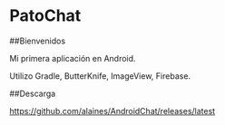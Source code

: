# PatoChat

##Bienvenidos

Mi primera aplicación en Android.

Utilizo Gradle, ButterKnife, ImageView, Firebase.

##Descarga

https://github.com/alaines/AndroidChat/releases/latest
